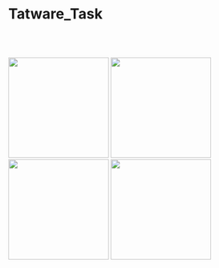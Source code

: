 # Tatware_Task


<br />
<br />
<br />

<div>
    <img src= "https://firebasestorage.googleapis.com/v0/b/ebuy-1494c.appspot.com/o/Screenshot_20221025_185437_com.example.tatware_test.jpg?alt=media&token=c49c5729-c88c-43d7-b56b-5e3f04189e25?alt=media&token=626ded01-f094-4566-b860-87e5676339ea" width="200">
    <img src= "https://firebasestorage.googleapis.com/v0/b/ebuy-1494c.appspot.com/o/Screenshot_20220831_212639_com.example.weather.jpg?alt=media&token=175c9417-7c2f-43db-8f74-183dd23b96b8" width="200">
    <img src= "https://firebasestorage.googleapis.com/v0/b/ebuy-1494c.appspot.com/o/Screenshot_20220831_212655_com.example.weather.jpg?alt=media&token=47e4c99b-bef4-45d6-905d-e8faec18a812" width="200">
    <img src= "https://firebasestorage.googleapis.com/v0/b/ebuy-1494c.appspot.com/o/Screenshot_20220831_212704_com.example.weather.jpg?alt=media&token=88d914b1-5b3f-4392-ae48-c83fd596a71c" width="200">
</div>

